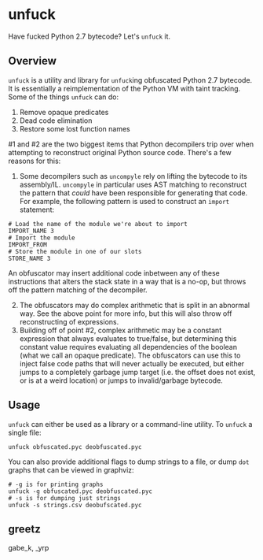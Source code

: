# unfuck

Have fucked Python 2.7 bytecode? Let's `unfuck` it.

## Overview

`unfuck` is a utility and library for `unfuck`ing obfuscated Python 2.7 bytecode. It is essentially a reimplementation of the Python VM with taint tracking. Some of the things `unfuck` can do:

1. Remove opaque predicates
2. Dead code elimination
3. Restore some lost function names

#1 and #2 are the two biggest items that Python decompilers trip over when attempting to reconstruct original Python source code. There's a few reasons for this:

1. Some decompilers such as `uncompyle` rely on lifting the bytecode to its assembly/IL. `uncompyle` in particular uses AST matching to reconstruct the pattern that *could* have been responsible for generating that code. For example, the following pattern is used to construct an `import` statement:

```
# Load the name of the module we're about to import
IMPORT_NAME 3
# Import the module
IMPORT_FROM
# Store the module in one of our slots
STORE_NAME 3
```

An obfuscator may insert additional code inbetween any of these instructions that alters the stack state in a way that is a no-op, but throws off the pattern matching of the decompiler.

2. The obfuscators may do complex arithmetic that is split in an abnormal way. See the above point for more info, but this will also throw off reconstructing of expressions.
3. Building off of point #2, complex arithmetic may be a constant expression that always evaluates to true/false, but determining this constant value requires evaluating all dependencies of the boolean (what we call an opaque predicate). The obfuscators can use this to inject false code paths that will never actually be executed, but either jumps to a completely garbage jump target (i.e. the offset does not exist, or is at a weird location) or jumps to invalid/garbage bytecode.

## Usage

`unfuck` can either be used as a library or a command-line utility. To `unfuck` a single file:

```
unfuck obfuscated.pyc deobfuscated.pyc
```

You can also provide additional flags to dump strings to a file, or dump `dot` graphs that can be viewed in graphviz:

```
# -g is for printing graphs
unfuck -g obfuscated.pyc deobfuscated.pyc
# -s is for dumping just strings
unfuck -s strings.csv deobufscated.pyc
```

## greetz

gabe_k, _yrp